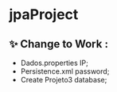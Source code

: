 # jpaProject

## ✨ Change to Work :

- Dados.properties IP;
- Persistence.xml password;
- Create Projeto3 database;
